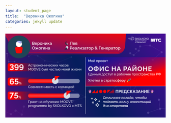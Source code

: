 ```yaml
---
layout: student_page
title:  "Вероника Ожогина"
categories: jekyll update
---
```

<img class="img-fluid" src="/img/posts/Вероника Ожогина.png" alt="moove-2">
